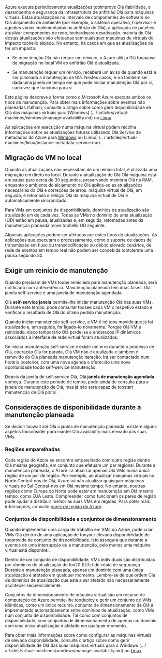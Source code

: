 Azure executa periodicamente atualizações tooimprove Olá fiabilidade, o desempenho e segurança da infraestrutura de anfitrião Olá para máquinas virtuais. Estas atualizações no intervalo de componentes de software no Olá alojamento de ambiente (por exemplo, o sistema operativo, hipervisor e agentes vários implementados no anfitrião de Olá), a aplicação de patches atualizar componentes de rede, toohardware desativação. maioria de Olá destas atualizações são efetuadas sem quaisquer máquinas de virtuais do impacto toohello alojado. No entanto, há casos em que as atualizações de ter um impacto:

- Se manutenção Olá não requer um reinício, o Azure utiliza Olá toopause de migração no local VM ao anfitrião Olá é atualizada.

- Se manutenção requer um reinício, receberá um aviso de quando está a ser planeada a manutenção de Olá. Nestes casos, é-irá também ser dada uma janela de tempo em que pode iniciar manutenção Olá por si, cada vez que funciona para si.

Esta página descreve a forma como o Microsoft Azure executa ambos os tipos de manutenção. Para obter mais informações sobre eventos não planeadas (falhas), consulte o artigo sobre como gerir disponibilidade de Olá das máquinas virtuais para [Windows] (.. / articles/virtual-machines/windows/manage-availability.md) ou [Linux](../articles/virtual-machines/linux/manage-availability.md).

As aplicações em execução numa máquina virtual podem recolha informações sobre as atualizações futuras utilizando Olá Service de metadados do Azure para [Windows](../articles/virtual-machines/windows/instance-metadata-service.md) ou [Linux] (.. / articles/virtual-machines/linux/instance-metadata-service.md).

## <a name="in-place-vm-migration"></a>Migração de VM no local

Quando as atualizações não necessitam de um reinício total, é utilizada uma migração em direto no local. Durante a atualização de Olá Olá máquina está em pausa para cerca de 30 segundos, preservando memória Olá na RAM, enquanto o ambiente de alojamento de Olá aplica-se as atualizações necessárias do Olá e correções de erros. máquina virtual de Olá, em seguida, é retomada e relógio Olá da máquina virtual de Olá é automaticamente sincronizado.

Para VMs em conjuntos de disponibilidade, domínios de atualização são atualizado um de cada vez. Todas as VMs no domínio de uma atualização (UD) estão em pausa, atualizadas e, em seguida, retomadas antes da manutenção planeada move toohello UD seguinte.

Algumas aplicações podem ser afetadas por estes tipos de atualizações. As aplicações que executam o processamento, como o suporte de dados de transmissão em fluxo ou transcodificação ou débito elevado cenários, de rede de eventos em tempo real não podem ser concebida tootolerate uma pausa segundo 30. <!-- sooooo, what should they do? --> 


## <a name="maintenance-requiring-a-reboot"></a>Exigir um reinício de manutenção

Quando precisam de VMs toobe reiniciado para manutenção planeada, será notificado com antecedência. Manutenção planeada tem duas fases: Olá janela self-service e uma janela de manutenção agendada.

Olá **self-service janela** permite-lhe iniciar manutenção Olá nas suas VMs. Durante este tempo, pode consultar toosee cada VM o respetivo estado e verificar o resultado de Olá do último pedido manutenção.

Quando iniciar manutenção self-service, a VM é nó tooa movido que já foi atualizado e, em seguida, for ligado-lo novamente. Porque Olá VM é reiniciado, disco temporário Olá perde-se e endereços IP dinâmicos associados à interface de rede virtual foram atualizados.

Se iniciar manutenção self-service e existir um erro durante o processo de Olá, operação Olá for parada, Olá VM não é atualizada e também é removido do Olá planeada manutenção iteração. Irá ser contactado num horário posterior, com uma nova agenda e oferecido uma nova oportunidade toodo self-service manutenção. 

Depois da janela de self-service Olá, Olá **janela de manutenção agendada** começa. Durante este período de tempo, pode ainda de consulta para a janela de manutenção de Olá, mas já não será capaz de toostart manutenção de Olá por si.

## <a name="availability-considerations-during-planned-maintenance"></a>Considerações de disponibilidade durante a manutenção planeada 

Se decidir toowait até Olá a janela de manutenção planeada, existem alguns aspetos tooconsider para manter Olá availabilty mais elevado das suas VMs. 

### <a name="paired-regions"></a>Regiões emparelhadas

Cada região do Azure se encontra emparelhado com outro região dentro Olá mesma geografia, em conjunto que efetuam um par regional. Durante a manutenção planeada, o Azure irá atualizar apenas Olá VMs numa única região de um par de região. Por exemplo, ao atualizar máquinas virtuais no Norte Central-nos de Olá, Azure irá não atualizar quaisquer máquinas virtuais no Sul Central-nos em Olá mesmo tempo. No entanto, noutras regiões como Europa do Norte pode estar em manutenção em Olá mesmo tempo, como EUA Leste. Compreender como funcionam os pares de região pode ajudar a distribuir melhor as suas VMs em regiões. Para obter mais informações, consulte [pares de região do Azure](https://docs.microsoft.com/azure/best-practices-availability-paired-regions).

### <a name="availability-sets-and-scale-sets"></a>Conjuntos de disponibilidade e conjuntos de dimensionamento

Quando implementar uma carga de trabalho em VMs do Azure, pode criar VMs Olá dentro de uma aplicação de tooyour elevada disponibilidade de tooprovide de conjunto de disponibilidade. Isto assegura que durante a eventos de uma interrupção ou a manutenção, pelo menos uma máquina virtual está disponível.

Dentro de um conjunto de disponibilidade, VMs individuais são distribuídas por domínios de atualização de too20 (UDs) de cópia de segurança. Durante a manutenção planeada, apenas um domínio com uma única atualização é afetado em qualquer momento. Lembre-se de que ordem Olá de domínios de atualização que está a ser afetado não necessariamente acontecer sequencialmente. 

Conjuntos de dimensionamento de máquina virtual são um recurso de computação do Azure permite-lhe toodeploy e gerir um conjunto de VMs idênticas, como um único recurso. conjunto de dimensionamento de Olá é implementado automaticamente entre domínios de atualização, como VMs num conjunto de disponibilidade. Tal como com conjuntos de disponibilidade, com conjuntos de dimensionamento de apenas um domínio com uma única atualização é afetado em qualquer momento.

Para obter mais informações sobre como configurar as máquinas virtuais de elevada disponibilidade, consulte o artigo sobre como gerir disponibilidade de Olá das suas máquinas virtuais para o Windows (.. / articles/virtual-machines/windows/manage-availability.md) ou [Linux](../articles/virtual-machines/linux/manage-availability.md).
